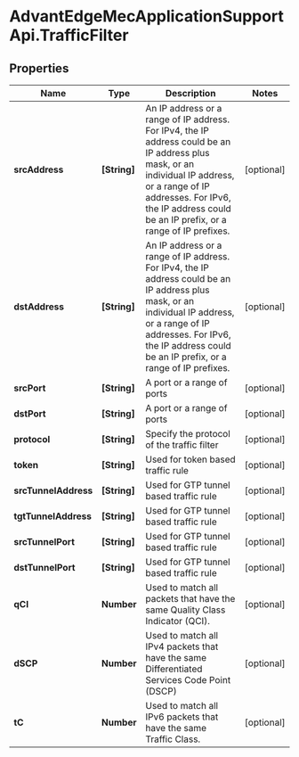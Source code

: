 # AdvantEdgeMecApplicationSupportApi.TrafficFilter

## Properties
Name | Type | Description | Notes
------------ | ------------- | ------------- | -------------
**srcAddress** | **[String]** | An IP address or a range of IP address. For IPv4, the IP address could be an IP address plus mask, or an individual IP address, or a range of IP addresses. For IPv6, the IP address could be an IP prefix, or a range of IP prefixes. | [optional] 
**dstAddress** | **[String]** | An IP address or a range of IP address. For IPv4, the IP address could be an IP address plus mask, or an individual IP address, or a range of IP addresses. For IPv6, the IP address could be an IP prefix, or a range of IP prefixes. | [optional] 
**srcPort** | **[String]** | A port or a range of ports | [optional] 
**dstPort** | **[String]** | A port or a range of ports | [optional] 
**protocol** | **[String]** | Specify the protocol of the traffic filter | [optional] 
**token** | **[String]** | Used for token based traffic rule | [optional] 
**srcTunnelAddress** | **[String]** | Used for GTP tunnel based traffic rule | [optional] 
**tgtTunnelAddress** | **[String]** | Used for GTP tunnel based traffic rule | [optional] 
**srcTunnelPort** | **[String]** | Used for GTP tunnel based traffic rule | [optional] 
**dstTunnelPort** | **[String]** | Used for GTP tunnel based traffic rule | [optional] 
**qCI** | **Number** | Used to match all packets that have the same Quality Class Indicator (QCI). | [optional] 
**dSCP** | **Number** | Used to match all IPv4 packets that have the same Differentiated Services Code Point (DSCP) | [optional] 
**tC** | **Number** | Used to match all IPv6 packets that have the same Traffic Class. | [optional] 


